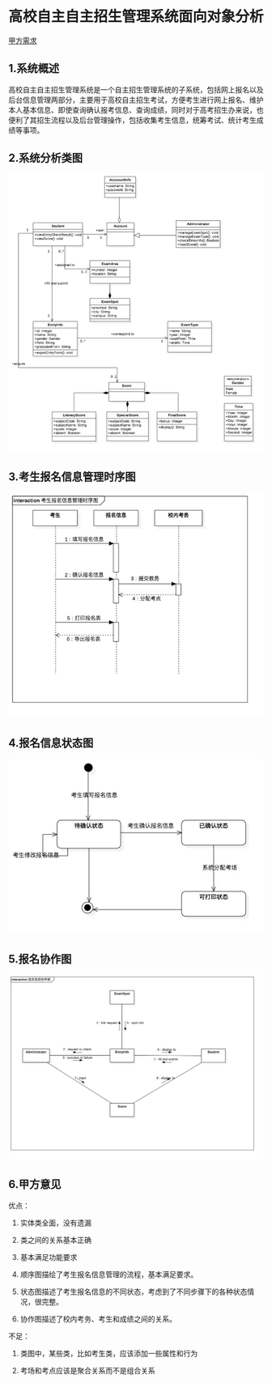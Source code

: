 # 高校自主自主招生管理系统面向对象分析

[甲方需求][source]

## 1.系统概述

高校自主自主招生管理系统是一个自主招生管理系统的子系统，包括网上报名以及后台信息管理两部分，主要用于高校自主招生考试，方便考生进行网上报名、维护本人基本信息、即使查询确认报考信息、查询成绩，同时对于高考招生办来说，也便利了其招生流程以及后台管理操作，包括收集考生信息，统筹考试、统计考生成绩等事项。

## 2.系统分析类图

![类图](/作业5/类图.jpg)

## 3.考生报名信息管理时序图

![考生报名信息管理时序图](/作业5/考生报名信息管理时序图.jpg)

## 4.报名信息状态图

![报名信息状态图](/作业5/报名信息状态图.jpg)

## 5.报名协作图

![报名协作图](/作业5/报名系统协作图.jpg)

## 6.甲方意见

优点：

1. 实体类全面，没有遗漏

2. 类之间的关系基本正确 
3. 基本满足功能要求
4. 顺序图描绘了考生报名信息管理的流程，基本满足要求。
5. 状态图描述了考生报名信息的不同状态，考虑到了不同步骤下的各种状态情况，很完整。
6. 协作图描述了校内考务、考生和成绩之间的关系。

不足：

1. 类图中，某些类，比如考生类，应该添加一些属性和行为

2. 考场和考点应该是聚合关系而不是组合关系

[source]: https://github.com/SunflowerPKU/OO/blob/master/%E4%BD%9C%E4%B8%9A%E4%BA%8C--%E7%B3%BB%E7%BB%9F%E9%9C%80%E6%B1%82%E5%88%86%E6%9E%90.md	"甲方需求"